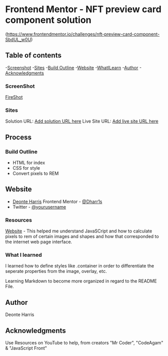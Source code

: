 # Frontend Mentor - NFT preview card component solution

(https://www.frontendmentor.io/challenges/nft-preview-card-component-SbdUL_w0U) 

## Table of contents

-[Screenshot](#screenshot)
-[Sites](#sites)
-[Build Outline](#build-outline)
-[Website](#website)
-[WhatILearn](#what-i-learned)
-[Author](#author)
-[Acknowledgments](#acknowldgements)

### ScreenShot

[FireShot](https://getfireshot.com/)

### Sites

Solution URL: [Add solution URL here](https://your-solution-url.com)
Live Site URL: [Add live site URL here](https://your-live-site-url.com)

## Process

### Build Outline

- HTML for index
- CSS for style 
- Convert pixels to REM
  
## Website 
- [Deonte Harris](https://www.your-site.com)
 Frontend Mentor - [@Dharr1s](https://www.-frontendmentor.io/profile/@Dharr1s)
- Twitter - [@yourusername](https://www.twitter.com/yourusername)


### Resources

[Website](https://developer.mozilla.org/en-US/docs/Learn/JavaScript/First_steps/A_first_splash) - This helped me understand JavaSCript and how to calculate pixels to rem of certain images and shapes and how that corresponded to the internet web page interface. 

### What I learned

I learned how to define styles like .container in order to differentiate the seperate properties from the image, overlay, etc. 

Learning Markdown to become more organized in regard to the README File. 

## Author

Deonte Harris

## Acknowledgments

Use Resources on YouTube to help, from creators "Mr Coder", "CodeAgam" & "JavaScript Front" 
